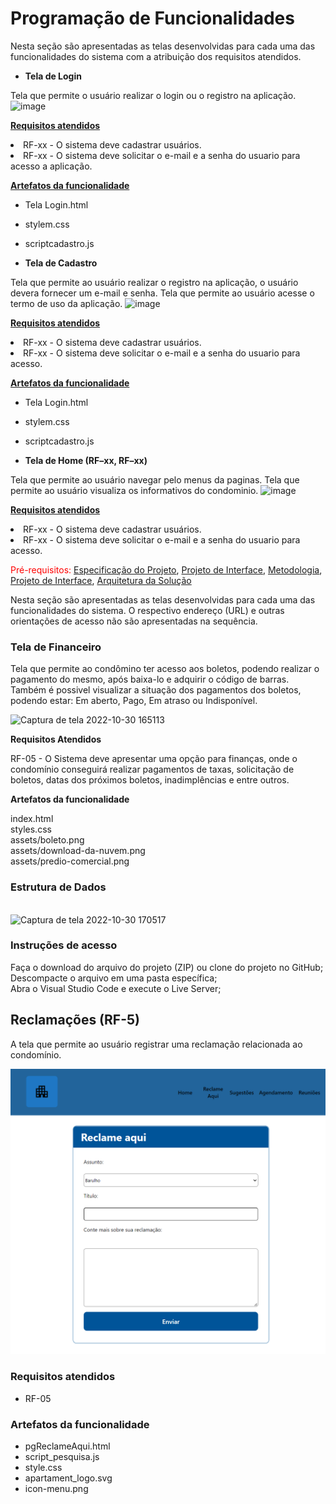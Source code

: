 # Programação de Funcionalidades

Nesta seção são apresentadas as telas desenvolvidas para cada uma das funcionalidades do sistema com a atribuição dos requisitos atendidos.

- **Tela de Login**

Tela que permite o usuário realizar o login ou o registro na aplicação.
![image](https://user-images.githubusercontent.com/8716603/198911146-1f354a68-2d74-4d25-bbb1-9b9367532a17.png)

<u>**Requisitos atendidos**</u>

<li>RF-xx - O sistema deve cadastrar usuários.</li>
<li>RF-xx - O sistema deve solicitar o e-mail e a senha do usuario para acesso a aplicação.</li>

<u>**Artefatos da funcionalidade**</u>

- Tela Login.html
- stylem.css
- scriptcadastro.js


- **Tela de Cadastro**

Tela que permite ao usuário realizar o registro na aplicação, o usuário devera fornecer um e-mail e senha.
Tela que permite ao usuário acesse o termo de uso da aplicação.
![image](https://user-images.githubusercontent.com/8716603/198911515-7c73ab9e-4730-4c9f-8c4a-c18fb2be5699.png)

<u>**Requisitos atendidos**</u>

<li>RF-xx - O sistema deve cadastrar usuários.</li>
<li>RF-xx - O sistema deve solicitar o e-mail e a senha do usuario para acesso.</li>

<u>**Artefatos da funcionalidade**</u>

- Tela Login.html
- stylem.css
- scriptcadastro.js



- **Tela de Home  (RF–xx, RF–xx)**

Tela que permite ao usuário navegar pelo menus da paginas. 
Tela que permite ao usuário visualiza os informativos do condominio.
![image](https://user-images.githubusercontent.com/8716603/198911827-22789958-dbe3-4e6e-8477-2baab329c029.png)

<u>**Requisitos atendidos**</u>

<li>RF-xx - O sistema deve cadastrar usuários.</li>
<li>RF-xx - O sistema deve solicitar o e-mail e a senha do usuario para acesso.</li>



<span style="color:red">Pré-requisitos: <a href="2-Especificação do Projeto.md"> Especificação do Projeto</a></span>, <a href="3-Projeto de Interface.md"> Projeto de Interface</a>, <a href="4-Metodologia.md"> Metodologia</a>, <a href="3-Projeto de Interface.md"> Projeto de Interface</a>, <a href="5-Arquitetura da Solução.md"> Arquitetura da Solução</a>

Nesta seção são apresentadas as telas desenvolvidas para cada uma das funcionalidades do sistema. O respectivo endereço (URL) e outras orientações de acesso não são apresentadas na sequência.

<h3> Tela de Financeiro </h3>

Tela que permite ao condômino ter acesso aos boletos, podendo realizar o pagamento do mesmo, após baixa-lo e adquirir o código de barras. Também é possivel visualizar a situação dos pagamentos dos boletos, podendo estar: Em aberto, Pago, Em atraso ou Indisponível.

![Captura de tela 2022-10-30 165113](https://user-images.githubusercontent.com/105026101/198900986-37445d7c-d393-489b-9d03-2662e4ae4abd.png)

<b> Requisitos Atendidos </b>

RF-05 - O Sistema deve apresentar uma opção para finanças, onde o condomínio conseguirá realizar pagamentos de taxas, solicitação de boletos, datas dos próximos boletos, inadimplências e entre outros.

<b> Artefatos da funcionalidade </b>

index.html <br>
styles.css <br>
assets/boleto.png <br>
assets/download-da-nuvem.png <br> 
assets/predio-comercial.png

<b><h3> Estrutura de Dados </b></h3>  
![Captura de tela 2022-10-30 170517](https://user-images.githubusercontent.com/105026101/198901496-0cc5807c-65f4-462a-bc5e-3ca4d991cfe1.png)

<b> <h3> Instruções de acesso </b> </h3>

Faça o download do arquivo do projeto (ZIP) ou clone do projeto no GitHub;<br>
Descompacte o arquivo em uma pasta específica;<br>
Abra o Visual Studio Code e execute o Live Server;


## Reclamações (RF-5)

A tela que permite ao usuário registrar uma reclamação relacionada ao condomínio.

![print da tela de reclamação](img/print_tela_reclame_aqui.png)

### Requisitos atendidos
- RF-05


### Artefatos da funcionalidade
- pgReclameAqui.html
- script_pesquisa.js
- style.css
- apartament_logo.svg
- icon-menu.png


  
